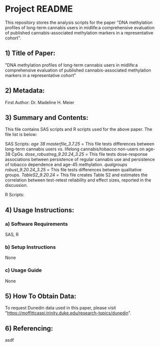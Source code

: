 # Project README

This repository stores the analysis scripts for the paper "DNA methylation profiles of long-term cannabis users in midlife:a comprehensive evaluation of published cannabis-associated methylation markers in a representative cohort".

## 1) Title of Paper: 
"DNA methylation profiles of long-term cannabis users in midlife:a comprehensive evaluation of published cannabis-associated methylation markers in a representative cohort"

## 2) Metadata: 
First Author: Dr. Madeline H. Meier

## 3) Summary and Contents: 
This file contains SAS scripts and R scripts used for the above paper. The file list is below:

SAS Scripts:
*age 38 masterfile_3.7.25* = This file tests differences between long-term cannabis users vs. lifelong cannabis/tobacco non-users on age-38 CpGs.
*dose_robustreg_9.20.24_3.25* = This file tests dose-response associations between persistence of regular cannabis use and persistence of tobacco dependence and age-45 methylation.
*qualgroups robust_9.20.24_3.25* = This file tests differences between qualitative groups.
*TableS2_9.20.24* = This file creates Table S2 and estimates the correlation between test-retest reliability and effect sizes, reported in the discussion.

R Scripts: 

## 4) Usage Instructions: 
### a) Software Requirements
SAS, R

### b) Setup Instructions
None

### c) Usage Guide
None

## 5) How To Obtain Data: 
To request Dunedin data used in this paper, please visit "https://moffittcaspi.trinity.duke.edu/research-topics/dunedin".

## 6) Referencing: 
asdf
